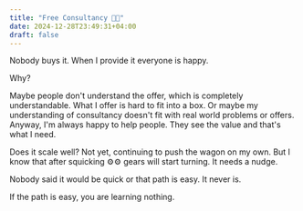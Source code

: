 ```yaml
---
title: "Free Consultancy 💆🏻"
date: 2024-12-28T23:49:31+04:00
draft: false
---
```

Nobody buys it. When I provide it everyone is happy. 

Why?

Maybe people don't understand the offer, which is completely understandable. What I offer is hard to fit into a box. Or maybe my understanding of consultancy doesn't fit with real world problems or offers. Anyway, I'm always happy to help people. They see the value and that's what I need.

Does it scale well? Not yet, continuing to push the wagon on my own. But I know that after squicking ⚙️⚙️ gears will start turning. It needs a nudge.

Nobody said it would be quick or that path is easy. It never is.

If the path is easy, you are learning nothing.